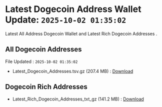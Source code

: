 # Latest Dogecoin Address Wallet Update: `2025-10-02 01:35:02`

Latest All Address Dogecoin Wallet and Latest Rich Dogecoin Addresses .

## All Dogecoin Addresses

File Updated : `2025-10-02 01:35:02`

- Latest_Dogecoin_Addresses.tsv.gz (207.4 MB) : [Download](https://github.com/Pymmdrza/Rich-Address-Wallet/releases/tag/Dogecoin)

## Dogecoin Rich Addresses

- Latest_Rich_Dogecoin_Addresses_txt_gz (141.2 MB) : [Download](https://github.com/Pymmdrza/Rich-Address-Wallet/releases/tag/Dogecoin)
